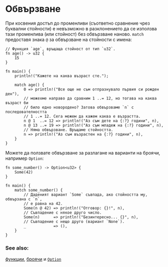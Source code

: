 # Обвързване

При косвения достъп до променливи (съответно сравнение чрез буквални стойности)
е невъзможно в разклонението да се използва тази променлива (или стойност)
без обвързване наново. `match` предоставя знака `@` за обвързване на стойности
с имена:

```rust,editable
// Функция `age`, връщаща стойност от тип `u32`.
fn age() -> u32 {
    15
}

fn main() {
    println!("Кажете на каква възраст сте.");

    match age() {
        0 => println!("Все още не съм отпразнувало първия си рожден ден"),
        // можехме направо да сравним 1 ..= 12, но тогава на каква възраст би
        // било едно новородено? Затова обвързваме `n` с последователността
        // 1 ..= 12. Сега можем да кажем каква е възрастта.
        n @ 1  ..= 12 => println!("Аз съм дете на {:?} години", n),
        n @ 13 ..= 19 => println!("Аз съм младеж на {:?} години", n),
        // Няма обвързване. Връщаме стойността.
        n => println!("Аз съм възрастен на {:?} години", n),
    }
}
```

Можете да ползвате обвързване за разлагане на варианти на броячи, например `Option`:

```rust,editable
fn some_number() -> Option<u32> {
    Some(42)
}

fn main() {
    match some_number() {
        // Даденият вариант `Some` съвпада, ако стойността му, обвързана с `n`,
        // е равна на 42.
        Some(n @ 42) => println!("Отговор: {}!", n),
        // Съвпадение с някое друго число.
        Some(n)      => println!("Безинтересно... {}", n),
        // Съвпадение с нещо друго (вариант `None`).
        _            => (),
    }
}
```

### See also:
[функции][functions], [броячи][enums] и [`Option`][option]

[functions]: ../../fn.md
[enums]: ../../custom_types/enum.md
[option]: ../../std/option.md
